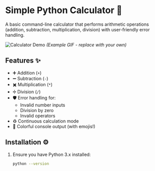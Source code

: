 # Simple Python Calculator 🧮

A basic command-line calculator that performs arithmetic operations (addition, subtraction, multiplication, division) with user-friendly error handling.

![Calculator Demo](https://media.giphy.com/media/v1.Y2lkPTc5MGI3NjExcDhyNnRqYzV6dXJ5d2N4Z3FmY2R6eGx4NnF5Y2RlZ3B5bWZ6biZlcD12MV9pbnRlcm5hbF9naWZfYnlfaWQmY3Q9Zw/3o7TKTDNV3FfUxPs9i/giphy.gif) *(Example GIF - replace with your own)*

## Features ✨

- ➕ Addition (`+`)
- ➖ Subtraction (`-`)
- ✖️ Multiplication (`*`)
- ➗ Division (`/`)
- 🛡️ Error handling for:
  - Invalid number inputs
  - Division by zero
  - Invalid operators
- ♻️ Continuous calculation mode
- 🎨 Colorful console output (with emojis!)

## Installation ⚙️

1. Ensure you have Python 3.x installed:
   ```bash
   python --version

